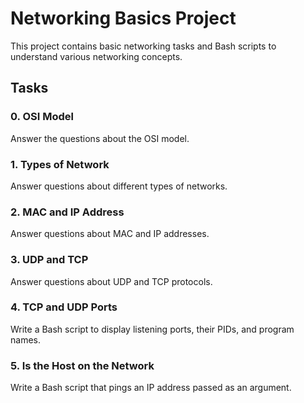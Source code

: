 # Networking Basics Project

This project contains basic networking tasks and Bash scripts to understand various networking concepts.

## Tasks

### 0. OSI Model
Answer the questions about the OSI model.

### 1. Types of Network
Answer questions about different types of networks.

### 2. MAC and IP Address
Answer questions about MAC and IP addresses.

### 3. UDP and TCP
Answer questions about UDP and TCP protocols.

### 4. TCP and UDP Ports
Write a Bash script to display listening ports, their PIDs, and program names.

### 5. Is the Host on the Network
Write a Bash script that pings an IP address passed as an argument.
